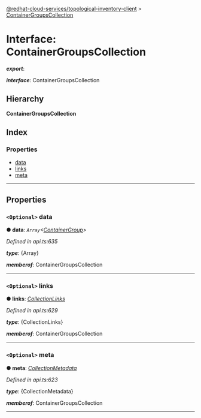 [@redhat-cloud-services/topological-inventory-client](../README.md) > [ContainerGroupsCollection](../interfaces/containergroupscollection.md)

# Interface: ContainerGroupsCollection

*__export__*: 

*__interface__*: ContainerGroupsCollection

## Hierarchy

**ContainerGroupsCollection**

## Index

### Properties

* [data](containergroupscollection.md#data)
* [links](containergroupscollection.md#links)
* [meta](containergroupscollection.md#meta)

---

## Properties

<a id="data"></a>

### `<Optional>` data

**● data**: *`Array`<[ContainerGroup](containergroup.md)>*

*Defined in api.ts:635*

*__type__*: {Array}

*__memberof__*: ContainerGroupsCollection

___
<a id="links"></a>

### `<Optional>` links

**● links**: *[CollectionLinks](collectionlinks.md)*

*Defined in api.ts:629*

*__type__*: {CollectionLinks}

*__memberof__*: ContainerGroupsCollection

___
<a id="meta"></a>

### `<Optional>` meta

**● meta**: *[CollectionMetadata](collectionmetadata.md)*

*Defined in api.ts:623*

*__type__*: {CollectionMetadata}

*__memberof__*: ContainerGroupsCollection

___

